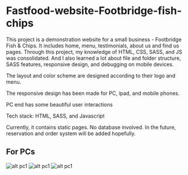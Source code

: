 # Fastfood-website-Footbridge-fish-chips
This project is a demonstration website for a small business - Footbridge Fish & Chips. It includes home, menu, testimonials, about us and find us pages. Through this project, my knowledge of HTML, CSS, SASS, and JS was consolidated. And I also learned a lot about file and folder structure, SASS features, responsive design, and debugging on mobile devices.

The layout and color scheme are designed according to their logo and menu.

The responsive design has been made for PC, ipad, and mobile phones.

PC end has some beautiful user interactions

Tech stack: HTML, SASS, and Javascript

Currently, it contains static pages. No database involved. In the future, reservation and order system will be added hopefully.

## For PCs

![alt pc1](https://github.com/yuntianhe2abc/Fastfood_website_Footbridge_Fish-Chips/blob/main/assets/newImages/screenshots/pc1.jpg)
![alt pc1](https://github.com/yuntianhe2abc/Fastfood_website_Footbridge_Fish-Chips/blob/main/assets/newImages/screenshots/pc2.jpg)
![alt pc1](https://github.com/yuntianhe2abc/Fastfood_website_Footbridge_Fish-Chips/blob/main/assets/newImages/screenshots/pc3.jpg)


